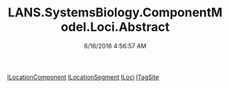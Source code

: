 ﻿---
title: LANS.SystemsBiology.ComponentModel.Loci.Abstract
date: 6/16/2016 4:56:57 AM
---

[ILocationComponent](T-LANS.SystemsBiology.ComponentModel.Loci.Abstract.ILocationComponent.html)
[ILocationSegment](T-LANS.SystemsBiology.ComponentModel.Loci.Abstract.ILocationSegment.html)
[ILoci](T-LANS.SystemsBiology.ComponentModel.Loci.Abstract.ILoci.html)
[ITagSite](T-LANS.SystemsBiology.ComponentModel.Loci.Abstract.ITagSite.html)
